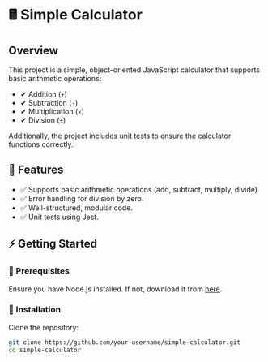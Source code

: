 # 🖩 Simple Calculator

## Overview

This project is a simple, object-oriented JavaScript calculator that supports basic arithmetic operations:

- ✔ Addition (`+`)
- ✔ Subtraction (`-`)
- ✔ Multiplication (`×`)
- ✔ Division (`÷`)

Additionally, the project includes unit tests to ensure the calculator functions correctly.

## 📌 Features

- ✅ Supports basic arithmetic operations (add, subtract, multiply, divide).
- ✅ Error handling for division by zero.
- ✅ Well-structured, modular code.
- ✅ Unit tests using Jest.

## ⚡ Getting Started

### 🔹 Prerequisites

Ensure you have Node.js installed. If not, download it from [here](https://nodejs.org/).

### 🔹 Installation

Clone the repository:

   ```bash
   git clone https://github.com/your-username/simple-calculator.git
   cd simple-calculator
